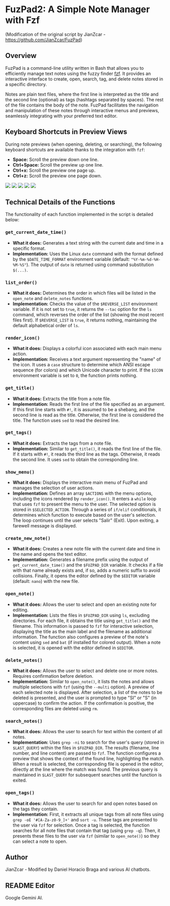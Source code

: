 # FuzPad2: A Simple Note Manager with Fzf
(Modification of the original script by JianZcar - https://github.com/JianZcar/FuzPad)

## Overview

FuzPad is a command-line utility written in Bash that allows you to efficiently manage text notes using the fuzzy finder [fzf](https://github.com/junegunn/fzf). It provides an interactive interface to create, open, search, tag, and delete notes stored in a specific directory.

Notes are plain text files, where the first line is interpreted as the title and the second line (optional) as tags (hashtags separated by spaces). The rest of the file contains the body of the note. FuzPad facilitates the navigation and manipulation of these notes through interactive menus and previews, seamlessly integrating with your preferred text editor.

## Keyboard Shortcuts in Preview Views

During note previews (when opening, deleting, or searching), the following keyboard shortcuts are available thanks to the integration with `fzf`:

* **Space:** Scroll the preview down one line.
* **Ctrl+Space:** Scroll the preview up one line.
* **Ctrl+x:** Scroll the preview one page up.
* **Ctrl+z:** Scroll the preview one page down.

![](menu.webp) ![](abrir.webp) ![](etiquetas.webp) ![](buscar.webp) ![](borrado.webp)

## Technical Details of the Functions

The functionality of each function implemented in the script is detailed below:

### `get_current_date_time()`

* **What it does:** Generates a text string with the current date and time in a specific format.
* **Implementation:** Uses the Linux `date` command with the format defined by the `$DATE_TIME_FORMAT` environment variable (default: `"%Y-%m-%d-%H-%M-%S"`). The output of `date` is returned using command substitution `$(...)`.

### `list_order()`

* **What it does:** Determines the order in which files will be listed in the `open_note` and `delete_notes` functions.
* **Implementation:** Checks the value of the `$REVERSE_LIST` environment variable. If it is not set to `true`, it returns the `--tac` option for the `ls` command, which reverses the order of the list (showing the most recent files first). If `$REVERSE_LIST` is `true`, it returns nothing, maintaining the default alphabetical order of `ls`.

### `render_icon()`

* **What it does:** Displays a colorful icon associated with each main menu action.
* **Implementation:** Receives a text argument representing the "name" of the icon. It uses a `case` structure to determine which ANSI escape sequence (for colors) and which Unicode character to print. If the `$ICON` environment variable is set to `0`, the function prints nothing.

### `get_title()`

* **What it does:** Extracts the title from a note file.
* **Implementation:** Reads the first line of the file specified as an argument. If this first line starts with `#!`, it is assumed to be a shebang, and the second line is read as the title. Otherwise, the first line is considered the title. The function uses `sed` to read the desired line.

### `get_tags()`

* **What it does:** Extracts the tags from a note file.
* **Implementation:** Similar to `get_title()`, it reads the first line of the file. If it starts with `#!`, it reads the third line as the tags. Otherwise, it reads the second line. It uses `sed` to obtain the corresponding line.

### `show_menu()`

* **What it does:** Displays the interactive main menu of FuzPad and manages the selection of user actions.
* **Implementation:** Defines an array `$ACTIONS` with the menu options, including the icons rendered by `render_icon()`. It enters a `while` loop that uses `fzf` to present the menu to the user. The selected option is stored in `$SELECTED_ACTION`. Through a series of `if/elif` conditionals, it determines which function to execute based on the user's selection. The loop continues until the user selects "Salir" (Exit). Upon exiting, a farewell message is displayed.

### `create_new_note()`

* **What it does:** Creates a new note file with the current date and time in the name and opens the text editor.
* **Implementation:** Generates a filename prefix using the output of `get_current_date_time()` and the `$FUZPAD_DIR` variable. It checks if a file with that name already exists and, if so, adds a numeric suffix to avoid collisions. Finally, it opens the editor defined by the `$EDITOR` variable (default: `nano`) with the new file.

### `open_note()`

* **What it does:** Allows the user to select and open an existing note for editing.
* **Implementation:** Lists the files in `$FUZPAD_DIR` using `ls`, excluding directories. For each file, it obtains the title using `get_title()` and the filename. This information is passed to `fzf` for interactive selection, displaying the title as the main label and the filename as additional information. The function also configures a preview of the note's content using `sed` and `bat` (if installed for colored output). When a note is selected, it is opened with the editor defined in `$EDITOR`.

### `delete_notes()`

* **What it does:** Allows the user to select and delete one or more notes. Requires confirmation before deletion.
* **Implementation:** Similar to `open_note()`, it lists the notes and allows multiple selections with `fzf` (using the `--multi` option). A preview of each selected note is displayed. After selection, a list of the notes to be deleted is presented, and the user is prompted to type "SI" or "S" (in uppercase) to confirm the action. If the confirmation is positive, the corresponding files are deleted using `rm`.

### `search_notes()`

* **What it does:** Allows the user to search for text within the content of all notes.
* **Implementation:** Uses `grep -ni` to search for the user's query (stored in `$LAST_QUERY`) within the files in `$FUZPAD_DIR`. The results (filename, line number, and line content) are passed to `fzf`. The function configures a preview that shows the context of the found line, highlighting the match. When a result is selected, the corresponding file is opened in the editor, directly at the line where the match was found. The previous query is maintained in `$LAST_QUERY` for subsequent searches until the function is exited.

### `open_tags()`

* **What it does:** Allows the user to search for and open notes based on the tags they contain.
* **Implementation:** First, it extracts all unique tags from all note files using `grep -oE '#[A-Za-z0-9_]+'` and `sort -u`. These tags are presented to the user via `fzf` for selection. Once a tag is selected, the function searches for all note files that contain that tag (using `grep -q`). Then, it presents these files to the user via `fzf` (similar to `open_note()`) so they can select a note to open.

## Author

JianZcar - Modified by Daniel Horacio Braga and various AI chatbots.

## README Editor

Google Gemini AI.
